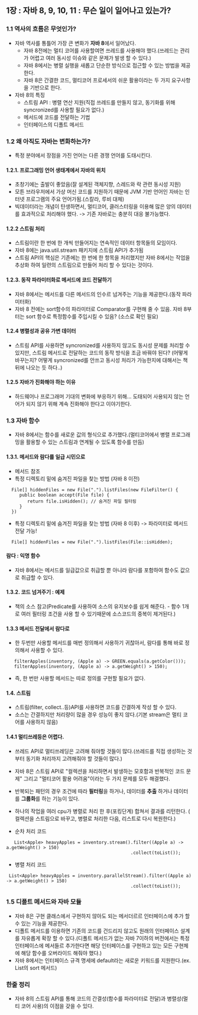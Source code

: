 ## 1장 : 자바 8, 9, 10, 11 : 무슨 일이 일어나고 있는가?
### 1.1 역사의 흐름은 무엇인가?
 - 자바 역사를 통틀어 가장 큰 변화가 **자바 8**에서 일어났다.
    - 자바 8전에는 멀티 코어를 사용할여면 쓰레드를 사용해야 했다.(쓰레드는 관리가 어렵고 여러 동시성 이슈와 같은 문제가 발생 할 수 있다.)
    - 자바 8에서는 병렬 실행을 새롭고 단순한 방식으로 접근할 수 있는 방법을 제공한다.
    - 자바 8은 간결한 코드, 멀티코어 프로세서의 쉬운 활용이라는 두 가지 요구사항을 기반으로 한다.
 - 자바 8의 특징
   - 스트림 API : 병렬 연산 지원(직접 쓰레드를 만들지 않고, 동기화를 위해 syncronized를 사용할 필요가 없다.)
   - 메서드에 코드를 전달하는 기법
   - 인터페이스의 디폴트 메서드

### 1.2 왜 아직도 자바는 변화하는가?
 - 특정 분야에서 장점을 가진 언어는 다른 경쟁 언어를 도태시킨다.
#### 1.2.1. 프로그래밍 언어 생태계에서 자바의 위치
 - 초창기에는 출발이 좋았음(잘 설계된 객체지향, 스레드와 락 관련 동시성 지원)
 - 모튼 브라우저에서 가상 머신 코드를 지원하기 때문에 JVM 기반 언어인 자바는 인터넷 프로그램의 주요 언어가됨.(스칼라, 루비 대체)
 - 빅데이터라는 개념이 탄생하면서, 멀티코어, 클러스터링을 이용해 많은 양의 데이터를 효과적으로 처리해야 했다. -> 기존 자바로는 충분히 대응 불가능했다.
#### 1.2.2 스트림 처리
 - 스트림이란 한 번에 한 개씩 만들어지는 연속적인 데이터 항목들의 모임이다.
 - 자바 8에는 java.util.stream 패키지에 스트림 API가 추가됨
 - 스트림 API의 핵심은 기존에는 한 번에 한 항목을 처리했지만 자바 8에서는 작업을 추상화 하여 일련의 스트림으로 만들어 처리 할 수 있다는 것이다.
#### 1.2.3. 동작 파라미터화로 메서드에 코드 전달하기
 - 자바 8에서는 메서드를 다른 메서드의 인수르 넘겨주는 기능을 제공한다.(동작 파라미터화)
 - 자바 8 전에는 sort함수의 파라미터로 Comparator를 구현해 줄 수 있음. 자바 8부터는 sort 함수로 특정함수를 주입시킬 수 있음? (소스로 확인 필요)
 #### 1.2.4 병렬성과 공유 가변 데이터
  - 스트림 API를 사용하면 syncronized를 사용하지 않고도 동시성 문제를 처리할 수 있지만, 스트림 메서드로 전달하는 코드의 동작 방식을 조금 바꿔야 된다? (어떻게 바꾸는지? 어떻게 syncronized를 안쓰고 동시성 처리가 가능한지에 대해서는 책 뒤에 나오는 듯 하다..)
#### 1.2.5 자바가 진화해야 하는 이유
 - 하드웨어나 프로그래머 기대의 변화에 부응하기 위해... 도태되어 사용되지 않는 언어가 되지 않기 위해 계속 진화해야 한다고 이야기한다.

### 1.3 자바 함수
 - 자바 8에서는 함수를 새로운 값의 형식으로 추가했다.(멀티코어에서 병렬 프로그래밍을 활용할 수 있는 스트림과 연계될 수 있도록 함수를 만듬)
#### 1.3.1. 메서드와 람다를 일급 시민으로
 - 메서드 참조
 - 특정 디렉토리 밑에 숨겨진 파일을 찾는 방법 (자바 8 이전)
 ```
   File[] hiddenFiles = new File(".").listFiles(new FileFilter() {
      public boolean accept(File file) {
         return file.isHidden(); // 숨겨진 파일 필터링
      }
   })

 ```
  - 특정 디렉토리 밑에 숨겨진 파일을 찾는 방법 (자바 8 이후) -> 파라미터로 메서드 전달 가능!
 ```
   File[] hiddenFiles = new File(".").listFiles(File::isHidden);
 ```
 #### 람다 : 익명 함수
  - 자바 8에서는 메서드를 일급값으로 취급할 뿐 아니라 람다를 포함하여 함수도 값으로 취급할 수 있다.

#### 1.3.2. 코드 넘겨주기 : 예제
 - 책의 소스 참고(Predicate를 사용하여 소스의 유지보수를 쉽게 해준다. - 함수 1개로 여러 필터링 조건을 사용 할 수 있기때문에 소스코드의 중복이 제거된다.)

#### 1.3.3 메서드 전달에서 람다로
- 한 두번만 사용할 메서드를 매번 정의해서 사용하기 귀찮아서, 람다를 통해 바로 정의해서 사용할 수 있다.
```
   filterApples(inventory, (Apple a) -> GREEN.equals(a.getColor()));
   filterApples(inventory, (Apple a) -> a.getWeight() > 150);
```

- 즉, 한 번만 사용할 메서드는 따로 정의를 구현할 필요가 없다. 

#### 1.4. 스트림
- 스트림(filter, collect..등)API를 사용하면 코드를 간결하게 작성 할 수 있다.
- 소스는 간결하지만 처리량이 많을 경우 성능이 좋지 않다.(기본 stream은 멀티 코어를 사용하지 않음)
#### 1.4.1 멀티쓰레등은 어렵다.
 - 쓰레드 API로 멀티쓰레딩은 고려해 줘야할 것들이 많다.(쓰레드를 직접 생성하는 것 부터 동기화 처리까지 고려해줘야 할 것들이 많다.)
 - 자바 8은 스트림 API로 "컬렉션을 처리하면서 발생하는 모호함과 반복적인 코드 문제" 그리고 "멀티코어 활용 어려움"이라는 두 가지 문제를 모두 해결했다.
 - 반복되는 패턴의 경우 조건에 따라 **필터링**을 하거나, 데이터를 **추출** 하거나 데이터를 **그룹화**를 하는 기능이 있다.
 - 하나의 작업을 여러 cpu가 병렬로 처리 한 후(포킹단계) 합쳐서 결과를 리턴한다. (
컬렉션을 스트림으로 바꾸고, 병렬로 처리한 다음, 리스트로 다시 복원한다.)

- 순차 처리 코드
```
   List<Apple> heavyApples = inventory.stream().filter((Apple a) -> a.getWeight() > 150)
                                               .collect(toList());
```

- 병렬 처리 코드
```
 List<Apple> heavyApples = inventory.parallelStream().filter((Apple a) -> a.getWeight() > 150)
                                               .collect(toList());
```

### 1.5 디폴트 메서드와 자바 모듈
 - 자바 8은 구현 클래스에서 구현하지 않아도 되는 메서더르르 인터페이스에 추가 할 수 있는 기능을 제공한다.
 - 디폴트 메서드를 이용하면 기존의 코드를 건드리지 않고도 원래의 인터페이스 설계를 자유롭게 확장 할 수 있다.(디폴트 메서드가 없는 자바 7이하의 버전에서는 특정 인터페이스에 메서들르 추가한다면 해당 인터페이스를 구현하고 있는 모든 구현체에 해당 함수를 오버라이드 해줘야 했다.)
 - 자바 8에서는 인터페이스 규격 명세에 default라는 새로운 키워드를 지원한다.(ex. List의 sort 메서드)

 ### 한줄 정리
  - 자바 8의 스트림 API를 통해 코드의 간결성(함수를 파라미터로 전달)과 병렬성(멀티 코어 사용)의 이점을 갖을 수 있다.
